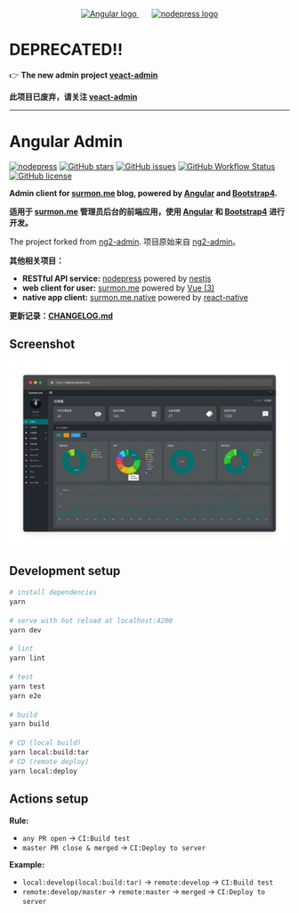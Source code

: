 <p align="center">
  <a href="https://github.com/angular/angular" target="blank">
    <img src="https://angular.io/assets/images/logos/angular/angular.svg" height="90" alt="Angular logo" />
  </a>
  <span>&nbsp;&nbsp;&nbsp;&nbsp;&nbsp;</span>
  <a href="https://github.com/surmon-china/nodepress" target="blank">
    <img src="https://raw.githubusercontent.com/surmon-china/angular-admin/master/src/assets/images/profile/logo.png" height="90" alt="nodepress logo" />
  </a>
</p>

# DEPRECATED‼️

👉 **The new admin project [veact-admin](https://github.com/surmon-china/veact-admin)**

**此项目已废弃，请关注 [veact-admin](https://github.com/surmon-china/veact-admin)**

---

# Angular Admin

[![nodepress](https://img.shields.io/badge/NODE-PRESS-83BA2F?style=for-the-badge&labelColor=90C53F)](https://github.com/surmon-china/nodepress)
[![GitHub stars](https://img.shields.io/github/stars/surmon-china/angular-admin.svg?style=for-the-badge)](https://github.com/surmon-china/angular-admin/stargazers)
[![GitHub issues](https://img.shields.io/github/issues-raw/surmon-china/angular-admin.svg?style=for-the-badge)](https://github.com/surmon-china/angular-admin/issues)
[![GitHub Workflow Status](https://img.shields.io/github/workflow/status/surmon-china/angular-admin/Deploy?label=deploy&style=for-the-badge)](https://github.com/surmon-china/angular-admin/actions?query=workflow:%22Deploy%22)
[![GitHub license](https://img.shields.io/github/license/surmon-china/angular-admin.svg?style=for-the-badge)](https://github.com/surmon-china/angular-admin/blob/master/LICENSE)

**Admin client for [surmon.me](https://github.com/surmon-china/surmon.me) blog, powered by [Angular](https://github.com/angular/angular) and [Bootstrap4](https://github.com/twbs/bootstrap).** 

**适用于 [surmon.me](https://github.com/surmon-china/surmon.me) 管理员后台的前端应用，使用 [Angular](https://github.com/angular/angular) 和 [Bootstrap4](https://github.com/twbs/bootstrap) 进行开发。** 

The project forked from [ng2-admin](https://akveo.github.io/ng2-admin/). 项目原始来自 [ng2-admin](https://akveo.github.io/ng2-admin/)。


**其他相关项目：**
- **RESTful API service:** [nodepress](https://github.com/surmon-china/nodepress) powered by [nestjs](https://github.com/nestjs/nest)
- **web client for user:** [surmon.me](https://github.com/surmon-china/surmon.me) powered by [Vue (3)](https://vuejs.org/)
- **native app client:** [surmon.me.native](https://github.com/surmon-china/surmon.me.native) powered by [react-native](https://github.com/facebook/react-native)

**更新记录：[CHANGELOG.md](https://github.com/surmon-china/angular-admin/blob/master/CHANGELOG.md#changelog)**

## Screenshot

![](https://raw.githubusercontent.com/surmon-china/angular-admin/master/presses/dashboard-dark.png)


## Development setup

```bash
# install dependencies
yarn

# serve with hot reload at localhost:4200 
yarn dev

# lint
yarn lint

# test
yarn test
yarn e2e

# build
yarn build

# CD (local build)
yarn local:build:tar
# CD (remote deploy)
yarn local:deploy
```

## Actions setup

**Rule:**
- `any PR open` → `CI:Build test`
- `master PR close & merged` → `CI:Deploy to server`

**Example:**
- `local:develop(local:build:tar)` → `remote:develop` → `CI:Build test`
- `remote:develop/master` → `remote:master` → `merged` → `CI:Deploy to server`
